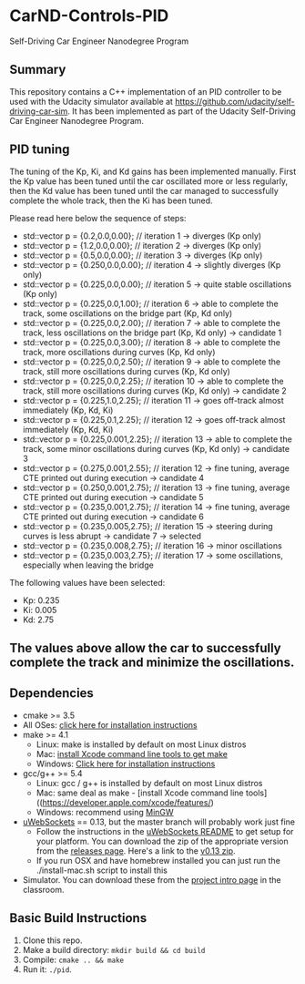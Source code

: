 # CarND-Controls-PID
Self-Driving Car Engineer Nanodegree Program

## Summary

This repository contains a C++ implementation of an PID controller to be used with the Udacity simulator available at https://github.com/udacity/self-driving-car-sim. It has been implemented as part of the Udacity Self-Driving Car Engineer Nanodegree Program.

## PID tuning

The tuning of the Kp, Ki, and Kd gains has been implemented manually. First the Kp value has been tuned until the car oscillated more or less regularly, then the Kd value has been tuned until the car managed to successfully complete the whole track, then the Ki has been tuned.

Please read here below the sequence of steps:

* std::vector<double> p = {0.2,0.0,0.00}; // iteration 1 -> diverges (Kp only)
* std::vector<double> p = {1.2,0.0,0.00}; // iteration 2 -> diverges (Kp only)
* std::vector<double> p = {0.5,0.0,0.00}; // iteration 3 -> diverges (Kp only)
* std::vector<double> p = {0.250,0.0,0.00}; // iteration 4 -> slightly diverges (Kp only)
* std::vector<double> p = {0.225,0.0,0.00}; // iteration 5 -> quite stable oscillations (Kp only)
* std::vector<double> p = {0.225,0.0,1.00}; // iteration 6 -> able to complete the track, some oscillations on the bridge part (Kp, Kd only)
* std::vector<double> p = {0.225,0.0,2.00}; // iteration 7 -> able to complete the track, less oscillations on the bridge part  (Kp, Kd only) -> candidate 1
* std::vector<double> p = {0.225,0.0,3.00}; // iteration 8 -> able to complete the track, more oscillations during curves (Kp, Kd only)
* std::vector<double> p = {0.225,0.0,2.50}; // iteration 9 -> able to complete the track, still more oscillations during curves (Kp, Kd only)
* std::vector<double> p = {0.225,0.0,2.25}; // iteration 10 -> able to complete the track, still more oscillations during curves (Kp, Kd only) -> candidate 2
* std::vector<double> p = {0.225,1.0,2.25}; // iteration 11 -> goes off-track almost immediately (Kp, Kd, Ki)
* std::vector<double> p = {0.225,0.1,2.25}; // iteration 12 -> goes off-track almost immediately (Kp, Kd, Ki)
* std::vector<double> p = {0.225,0.001,2.25}; // iteration 13 -> able to complete the track, some minor oscillations during curves (Kp, Kd only) -> candidate 3
* std::vector<double> p = {0.275,0.001,2.55}; // iteration 12 -> fine tuning, average CTE printed out during execution -> candidate 4
* std::vector<double> p = {0.250,0.001,2.75}; // iteration 13 -> fine tuning, average CTE printed out during execution -> candidate 5
* std::vector<double> p = {0.235,0.001,2.75}; // iteration 14 -> fine tuning, average CTE printed out during execution -> candidate 6
* std::vector<double> p = {0.235,0.005,2.75}; // iteration 15 -> steering during curves is less abrupt -> candidate 7 -> selected
* std::vector<double> p = {0.235,0.008,2.75}; // iteration 16 -> minor oscillations
* std::vector<double> p = {0.235,0.003,2.75}; // iteration 17 -> some oscillations, especially when leaving the bridge

The following values have been selected:

* Kp: 0.235
* Ki: 0.005
* Kd: 2.75

The values above allow the car to successfully complete the track and minimize the oscillations.
---

## Dependencies

* cmake >= 3.5
 * All OSes: [click here for installation instructions](https://cmake.org/install/)
* make >= 4.1
  * Linux: make is installed by default on most Linux distros
  * Mac: [install Xcode command line tools to get make](https://developer.apple.com/xcode/features/)
  * Windows: [Click here for installation instructions](http://gnuwin32.sourceforge.net/packages/make.htm)
* gcc/g++ >= 5.4
  * Linux: gcc / g++ is installed by default on most Linux distros
  * Mac: same deal as make - [install Xcode command line tools]((https://developer.apple.com/xcode/features/)
  * Windows: recommend using [MinGW](http://www.mingw.org/)
* [uWebSockets](https://github.com/uWebSockets/uWebSockets) == 0.13, but the master branch will probably work just fine
  * Follow the instructions in the [uWebSockets README](https://github.com/uWebSockets/uWebSockets/blob/master/README.md) to get setup for your platform. You can download the zip of the appropriate version from the [releases page](https://github.com/uWebSockets/uWebSockets/releases). Here's a link to the [v0.13 zip](https://github.com/uWebSockets/uWebSockets/archive/v0.13.0.zip).
  * If you run OSX and have homebrew installed you can just run the ./install-mac.sh script to install this
* Simulator. You can download these from the [project intro page](https://github.com/udacity/CarND-PID-Control-Project/releases) in the classroom.

## Basic Build Instructions

1. Clone this repo.
2. Make a build directory: `mkdir build && cd build`
3. Compile: `cmake .. && make`
4. Run it: `./pid`. 